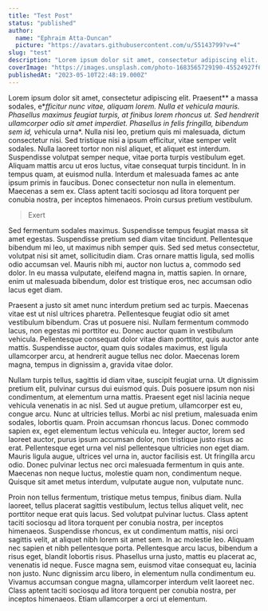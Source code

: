 ```yaml
---
title: "Test Post"
status: "published"
author:
  name: "Ephraim Atta-Duncan"
  picture: "https://avatars.githubusercontent.com/u/55143799?v=4"
slug: "test"
description: "Lorem ipsum dolor sit amet, consectetur adipiscing elit. Praesent a massa sodales, efficitur nunc vitae, aliquam lorem."
coverImage: "https://images.unsplash.com/photo-1683565729190-45524927f64d?ixlib=rb-4.0.3&ixid=MnwxMjA3fDB8MHxwaG90by1wYWdlfHx8fGVufDB8fHx8&auto=format&fit=crop&w=1170&q=80"
publishedAt: "2023-05-10T22:48:19.000Z"
---
```


Lorem ipsum dolor sit amet, consectetur adipiscing elit. Praesent\*\* a massa sodales, e\**fficitur nunc vitae, aliquam lorem. Nulla et vehicula mauris. Phasellus maximus feugiat turpis, at finibus lorem rhoncus ut. Sed hendrerit ullamcorper odio sit amet imperdiet. Phasellus in felis fringilla, bibendum sem id, ve*hicula urna\*. Nulla nisi leo, pretium quis mi malesuada, dictum consectetur nisi. Sed tristique nisi a ipsum efficitur, vitae semper velit sodales. Nulla laoreet tortor non nisl aliquet, et aliquet est interdum. Suspendisse volutpat semper neque, vitae porta turpis vestibulum eget. Aliquam mattis arcu ut eros luctus, vitae consequat turpis tincidunt. In in tempus quam, at euismod nulla. Interdum et malesuada fames ac ante ipsum primis in faucibus. Donec consectetur non nulla in elementum. Maecenas a sem ex. Class aptent taciti sociosqu ad litora torquent per conubia nostra, per inceptos himenaeos. Proin cursus pretium vestibulum.

> Exert

Sed fermentum sodales maximus. Suspendisse tempus feugiat massa sit amet egestas. Suspendisse pretium sed diam vitae tincidunt. Pellentesque bibendum mi leo, ut maximus nibh semper quis. Sed sed metus consectetur, volutpat nisi sit amet, sollicitudin diam. Cras ornare mattis ligula, sed mollis odio accumsan vel. Mauris nibh mi, auctor non luctus a, commodo sed dolor. In eu massa vulputate, eleifend magna in, mattis sapien. In ornare, enim ut malesuada bibendum, dolor est tristique eros, nec accumsan odio lacus eget diam.

Praesent a justo sit amet nunc interdum pretium sed ac turpis. Maecenas vitae est ut nisl ultrices pharetra. Pellentesque feugiat odio sit amet vestibulum bibendum. Cras ut posuere nisi. Nullam fermentum commodo lacus, non egestas mi porttitor eu. Donec auctor quam in vestibulum vehicula. Pellentesque consequat dolor vitae diam porttitor, quis auctor ante mattis. Suspendisse auctor, quam quis sodales maximus, est ligula ullamcorper arcu, at hendrerit augue tellus nec dolor. Maecenas lorem magna, tempus in dignissim a, gravida vitae dolor.

Nullam turpis tellus, sagittis id diam vitae, suscipit feugiat urna. Ut dignissim pretium elit, pulvinar cursus dui euismod quis. Duis posuere ipsum non nisi condimentum, at elementum urna mattis. Praesent eget nisl lacinia neque vehicula venenatis in ac nisl. Sed ut augue pretium, ullamcorper est eu, congue arcu. Nunc at ultricies tellus. Morbi ac nisl pretium, malesuada enim sodales, lobortis quam. Proin accumsan rhoncus lacus. Donec commodo sapien ex, eget elementum lectus vehicula eu. Integer auctor, lorem sed laoreet auctor, purus ipsum accumsan dolor, non tristique justo risus ac erat. Pellentesque eget urna vel nisl pellentesque ultricies non eget diam. Mauris ligula augue, ultrices vel urna in, auctor facilisis est. Ut fringilla arcu odio. Donec pulvinar lectus nec orci malesuada fermentum in quis ante. Maecenas non neque luctus, molestie quam non, condimentum neque. Quisque sit amet metus interdum, vulputate augue non, vulputate nunc.

Proin non tellus fermentum, tristique metus tempus, finibus diam. Nulla laoreet, tellus placerat sagittis vestibulum, lectus tellus aliquet velit, nec porttitor neque erat quis lacus. Sed volutpat pulvinar luctus. Class aptent taciti sociosqu ad litora torquent per conubia nostra, per inceptos himenaeos. Suspendisse rhoncus, ex ut condimentum mattis, nisi orci sagittis velit, at aliquet nibh lorem sit amet sem. In ac molestie leo. Aliquam nec sapien et nibh pellentesque porta. Pellentesque arcu lacus, bibendum a risus eget, blandit lobortis risus. Phasellus urna justo, mattis eu placerat ac, venenatis id neque. Fusce magna sem, euismod vitae consequat eu, lacinia non justo. Nunc dignissim arcu libero, in elementum nulla condimentum eu. Vivamus accumsan congue magna, ullamcorper interdum velit laoreet nec. Class aptent taciti sociosqu ad litora torquent per conubia nostra, per inceptos himenaeos. Etiam ullamcorper a orci ut elementum.

<br>

